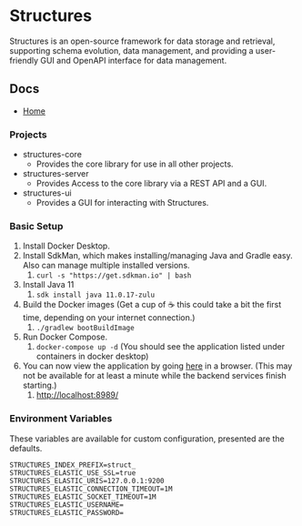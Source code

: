 # Structures
Structures is an open-source framework for data storage and retrieval, supporting schema evolution, data management, and providing a user-friendly GUI and OpenAPI interface for data management.

## Docs
* [Home](https://kinotic-foundation.github.io/structures/)

### Projects
* structures-core
  * Provides the core library for use in all other projects.
* structures-server
  * Provides Access to the core library via a REST API and a GUI.
* structures-ui
  * Provides a GUI for interacting with Structures.


### Basic Setup
1. Install Docker Desktop.
2. Install SdkMan, which makes installing/managing Java and Gradle easy.  Also can manage multiple installed versions.
   1. `curl -s "https://get.sdkman.io" | bash`
3. Install Java 11
   1. `sdk install java 11.0.17-zulu`
4. Build the Docker images (Get a cup of :coffee: this could take a bit the first time, depending on your internet connection.)
   1. `./gradlew bootBuildImage`
5. Run Docker Compose.
   1. `docker-compose up -d` (You should see the application listed under containers in docker desktop)
6. You can now view the application by going [here](http://localhost:8989/) in a browser. (This may not be available for at least a minute while the backend services finish starting.)
   1. [http://localhost:8989/](http://localhost:8989/)

### Environment Variables 
These variables are available for custom configuration, presented are the defaults.

```text
STRUCTURES_INDEX_PREFIX=struct_
STRUCTURES_ELASTIC_USE_SSL=true
STRUCTURES_ELASTIC_URIS=127.0.0.1:9200
STRUCTURES_ELASTIC_CONNECTION_TIMEOUT=1M
STRUCTURES_ELASTIC_SOCKET_TIMEOUT=1M
STRUCTURES_ELASTIC_USERNAME=
STRUCTURES_ELASTIC_PASSWORD=
```

